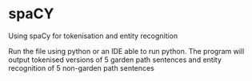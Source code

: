 # spaCY
Using spaCy for tokenisation and entity recognition

Run the file using python or an IDE able to run python. The program will output tokenised versions of 5 garden path sentences and entity recognition of 5 non-garden path sentences
